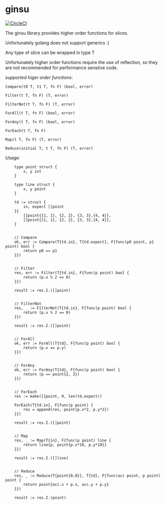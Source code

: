 # ginsu

[![CircleCI](https://circleci.com/gh/streamz/ginsu.svg?style=svg)](https://circleci.com/gh/streamz/ginsu)

The ginsu library provides higher order functions for slices.

Unfortunately golang does not support generics :(

Any type of slice can be wrapped in type T

Unfortunately higher order functions require the use of reflection, so they are not recommended for performance sensitve code.

*supported higer order functions*:

```golang
Compare(t0 T, t1 T, fn F) (bool, error)

Filter(t T, fn F) (T, error)

FilterNot(t T, fn F) (T, error)

ForAll(t T, fn F) (bool, error)

ForAny(t T, fn F) (bool, error)

ForEach(t T, fn F)

Map(t T, fn F) (T, error)

Reduce(initial T, t T, fn F) (T, error)
```

*Usage:*

```golang
    type point struct {
        x, y int
    }
    
    type line struct {
        x, y point
    }
    
    td := struct {
        in, expect []point
    }{
        []point{{1, 1}, {2, 2}, {3, 3},{4, 4}},
        []point{{1, 1}, {2, 2}, {3, 3},{4, 4}},
    }
    

    // Compare
    ok, err := Compare(T{td.in}, T{td.expect}, F{func(p0 point, p1 point) bool {
        return p0 == p1
    }})


    // Filter
    res, err := Filter(T{td.in}, F{func(p point) bool {
        return (p.x % 2 == 0)
    }})

    result := res.I.([]point)


    // FilterNot
    res, _ := FilterNot(T{td.in}, F{func(p point) bool {
        return (p.x % 2 == 0)
    }})
    
    result := res.I.([]point)
    

    // ForAll
    ok, err := ForAll(T{td}, F{func(p point) bool {
        return (p.x == p.y)
    }})
  
  
    // ForAny
    ok, err := ForAny(T{td}, F{func(p point) bool {
        return (p == point{2, 2})
    }})
  

    // ForEach
    res := make([]point, 0, len(td.expect))
    
    ForEach(T{td.in}, F{func(p point) {
        res = append(res, point{p.x*2, p.y*2})
    }})
  
    result := res.I.([]point)


    // Map
    res, _ := Map(T{in}, F{func(p point) line {
        return line{p, point{p.x*10, p.y*10}}
    }})
    
    result := res.I.([]line)


    // Reduce
    res, _ := Reduce(T{point{0,0}}, T{td}, F{func(acc point, p point) point {
        return point{acc.x + p.x, acc.y + p.y}
    }})
    
    result := res.I.(point)
```  
